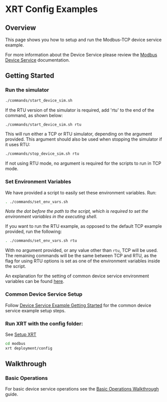 # XRT Config Examples

## Overview

This page shows you how to setup and run the Modbus-TCP device service example.

For more information about the Device Service please review the [Modbus Device Service](https://www.link.to.modbus.device.service.docs) documentation.

## Getting Started

### **Run the simulator**

```bash
./commands/start_device_sim.sh
```

If the RTU version of the simulator is required, add 'rtu' to the end of the command, as shown below: 

```bash
./commands/start_device_sim.sh rtu
```

This will run either a TCP or RTU simulator, depending on the argument provided. This argument should also be used when stopping the simulator if it uses RTU: 

```bash
./commands/stop_device_sim.sh rtu
```

If not using RTU mode, no argument is required for the scripts to run in TCP mode. 

### **Set Environment Variables**

We have provided a script to easily set these environment variables. Run:

```bash
. ./commands/set_env_vars.sh
```

*Note the dot before the path to the script, which is required to set the environment variables in the executing shell.*

If you want to run the RTU example, as opposed to the default TCP example provided, run the following:

```bash
. ./commands/set_env_vars.sh rtu
```

With no argument provided, or any value other than `rtu`, TCP will be used. The remaining commands will be the same between TCP and RTU, as the flag for using
RTU options is set as one of the environment variables inside the script.

An explanation for the setting of common device service environment variables can be
found [here](../interactive-walkthrough/ds-getting-started-common.md#Device-service-configuration-setup).

### **Common Device Service Setup**

Follow [Device Service Example Getting Started](../interactive-walkthrough/ds-getting-started-common.md) for the common device service example setup steps.

### **Run XRT with the config folder:**

See [Setup XRT](../interactive-walkthrough/setup-xrt.md)

```bash
cd modbus
xrt deployment/config
```

## Walkthrough

### Basic Operations

For basic device service operations see the [Basic Operations Walkthrough](../interactive-walkthrough/basic-operations.md) guide.

